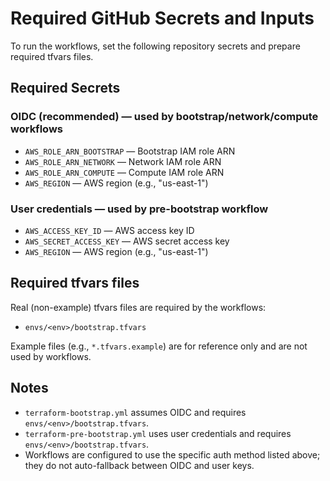 # Required GitHub Secrets and Inputs

To run the workflows, set the following repository secrets and prepare required tfvars files.

## Required Secrets

### OIDC (recommended) — used by bootstrap/network/compute workflows
- `AWS_ROLE_ARN_BOOTSTRAP` — Bootstrap IAM role ARN
- `AWS_ROLE_ARN_NETWORK` — Network IAM role ARN
- `AWS_ROLE_ARN_COMPUTE` — Compute IAM role ARN
- `AWS_REGION` — AWS region (e.g., "us-east-1")

### User credentials — used by pre-bootstrap workflow
- `AWS_ACCESS_KEY_ID` — AWS access key ID
- `AWS_SECRET_ACCESS_KEY` — AWS secret access key
- `AWS_REGION` — AWS region (e.g., "us-east-1")

## Required tfvars files
Real (non-example) tfvars files are required by the workflows:
- `envs/<env>/bootstrap.tfvars`

Example files (e.g., `*.tfvars.example`) are for reference only and are not used by workflows.

## Notes
- `terraform-bootstrap.yml` assumes OIDC and requires `envs/<env>/bootstrap.tfvars`.
- `terraform-pre-bootstrap.yml` uses user credentials and requires `envs/<env>/bootstrap.tfvars`.
- Workflows are configured to use the specific auth method listed above; they do not auto-fallback between OIDC and user keys.
